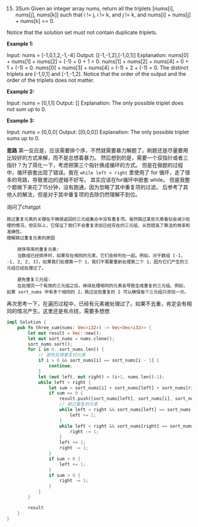 15. 3Sum
Given an integer array nums, return all the triplets [nums[i], nums[j], nums[k]] such that i != j, i != k, and j != k, and nums[i] + nums[j] + nums[k] == 0.

Notice that the solution set must not contain duplicate triplets.

**Example 1:**

Input: nums = [-1,0,1,2,-1,-4]
Output: [[-1,-1,2],[-1,0,1]]
Explanation: 
nums[0] + nums[1] + nums[2] = (-1) + 0 + 1 = 0.
nums[1] + nums[2] + nums[4] = 0 + 1 + (-1) = 0.
nums[0] + nums[3] + nums[4] = (-1) + 2 + (-1) = 0.
The distinct triplets are [-1,0,1] and [-1,-1,2].
Notice that the order of the output and the order of the triplets does not matter.

**Example 2:**

Input: nums = [0,1,1]
Output: []
Explanation: The only possible triplet does not sum up to 0.

**Example 3:**

Input: nums = [0,0,0]
Output: [[0,0,0]]
Explanation: The only possible triplet sums up to 0.

**思路**
第一反应是，应该需要排个序，不然就需要暴力解题了。刷题还是尽量要用比较好的方式来解，而不是总想着暴力。
然后想到的是，需要一个双指针或者三指针？为了简化一下，考虑把第三个指针换成循环的方式。
但是在做题的过程中，循环嵌套出现了错误。我在 `while left < right` 里使用了 for 循环，走了很多的弯路，导致里边的逻辑不好写。
其实应该在for循环中嵌套 while。
但是我整个题做下来花了15分钟，没有跑通，因为忽略了其中重复项的过滤。
后参考了其他人的解法，但是对于其中重复项的去除仍然理解不到位。

询问了chatgpt
```
跳过重复元素的关键在于确保返回的三元组集合中没有重复项。虽然跳过某些元素看似会减少处理的情况，但实际上，它保证了我们不会重复添加已经存在的三元组，从而提高了算法的效率和准确性。
理解跳过重复元素的原因

    排序带来的重复元素:
    当数组已经排序时，如果存在相同的元素，它们会排列在一起。例如，对于数组 [-1, -1, 2, 2, 3]，如果我们处理第一个 1，我们不需要重新处理第二个 1，因为它们产生的三元组已经处理过了。

    避免重复三元组:
    在处理完一个有效的三元组之后，继续处理相同的元素会导致生成重复的三元组。例如，如果 sort_nums 中有多个相同的 2，跳过这些重复的 2 可以确保每个三元组只添加一次。
```
再次思考一下，在遍历过程中，已经有元素被处理过了。如果不去重，肯定会有相同的情况产生。这里还是有点绕，需要多想想

```rust
impl Solution {
    pub fn three_sum(nums: Vec<i32>) -> Vec<Vec<i32>> {
        let mut result = Vec::new();
        let mut sort_nums = nums.clone();
        sort_nums.sort();
        for i in 0..sort_nums.len() {
            // 避免处理重复的元素
            if i > 0 && sort_nums[i] == sort_nums[i - 1] {
                continue;
            }
            let (mut left, mut right) = (i+1, nums.len()-1);
            while left < right {
                let sum = sort_nums[i] + sort_nums[left] + sort_nums[right];
                if sum == 0 {
                    result.push([sort_nums[left], sort_nums[i], sort_nums[right]].to_vec());
                    // 跳过重复的元素
                    while left < right && sort_nums[left] == sort_nums[left + 1] {
                        left += 1;
                    }
                    while left < right && sort_nums[right] == sort_nums[right - 1] {
                        right -= 1;
                    }
                    left += 1;
                    right -= 1;
                }
                if sum < 0 {
                    left += 1;
                }
                if sum > 0 {
                    right -= 1;
                }
            }
        }

        result
    }
}
```